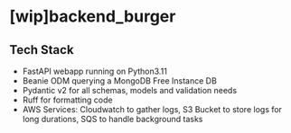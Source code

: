 # [wip]backend_burger

## Tech Stack

- FastAPI webapp running on Python3.11
- Beanie ODM querying a MongoDB Free Instance DB
- Pydantic v2 for all schemas, models and validation needs
- Ruff for formatting code
- AWS Services: Cloudwatch to gather logs, S3 Bucket to store logs for long durations, SQS to handle background tasks
